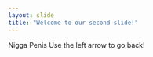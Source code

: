 ```yaml
---
layout: slide
title: "Welcome to our second slide!"
---
```

Nigga Penis
Use the left arrow to go back!
